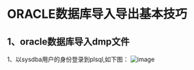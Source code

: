 # ORACLE数据库导入导出基本技巧
## 1、oracle数据库导入dmp文件

1、以sysdba用户的身份登录到plsql,如下图：
![image](https://github.com/ButBueatiful/dotvim/raw/master/screenshots/vim-screenshot.jpg)
